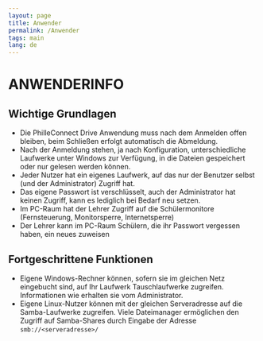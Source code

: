 ```yaml
---
layout: page
title: Anwender
permalink: /Anwender
tags: main
lang: de
---
```


# **ANWENDER**INFO

## Wichtige Grundlagen

* Die PhilleConnect Drive Anwendung muss nach dem Anmelden offen bleiben, beim Schließen erfolgt automatisch die Abmeldung.
* Nach der Anmeldung stehen, ja nach Konfiguration, unterschiedliche Laufwerke unter Windows zur Verfügung, in die Dateien gespeichert oder nur gelesen werden können.
* Jeder Nutzer hat ein eigenes Laufwerk, auf das nur der Benutzer selbst (und der Administrator) Zugriff hat.
* Das eigene Passwort ist verschlüsselt, auch der Administrator hat keinen Zugriff, kann es lediglich bei Bedarf neu setzen.
* Im PC-Raum hat der Lehrer Zugriff auf die Schülermonitore (Fernsteuerung, Monitorsperre, Internetsperre)
* Der Lehrer kann im PC-Raum Schülern, die ihr Passwort vergessen haben, ein neues zuweisen

## Fortgeschrittene Funktionen

* Eigene Windows-Rechner können, sofern sie im gleichen Netz eingebucht sind, auf Ihr Laufwerk Tauschlaufwerke zugreifen. Informationen wie erhalten sie vom Administrator.
* Eigene Linux-Nutzer können mit der gleichen Serveradresse auf die Samba-Laufwerke zugreifen. Viele Dateimanager ermöglichen den Zugriff auf Samba-Shares durch Eingabe der Adresse
`smb://<serveradresse>/`
